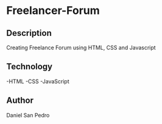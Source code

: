 # Freelancer-Forum

## Description

Creating Freelance Forum using HTML, CSS and Javascript

## Technology

-HTML
-CSS
-JavaScript

## Author

Daniel San Pedro
